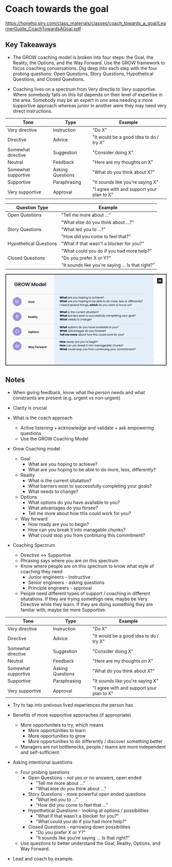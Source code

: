 # Coach towards the goal

<https://honehq.sirv.com/class_materials/classes/coach_towards_a_goal/LearnerGuide_CoachTowardsAGoal.pdf>

## Key Takeaways

* The GROW coaching model is broken into four steps: the Goal, the Reality, the Options, and the Way Forward. Use the GROW framework to focus coaching conversations. Dig deep into each step with the four probing questions: Open Questions, Story Questions, Hypothetical Questions, and Closed Questions.

* Coaching lives on a spectrum from Very directie to Very supportive. Where somebody falls on this list depends on their level of expertise in the area. Somebody may be an expert in one area needing a more supportive approach whereas junior in another were they may need very direct instructions.

| Tone               | Type              | Example                                     |
|--------------------|-------------------|---------------------------------------------|
| Very directive     | Instruction       | "Do X"                                      |
| Directive          | Advice            | "It would be a good idea to do / try X"     |
| Somewhat directive | Suggestion        | "Consider doing X"                          |
| Neutral            | Feedback          | "Here are my thoughts on X"                 |
| Somewhat supportive| Asking Questions  | "What do you think about X?"                |
| Supportive         | Paraphrasing      | "It sounds like you're saying X"            |
| Very supportive    | Approval          | "I agree with and support your plan to X"   |

| Question Type         | Example                                          |
|-----------------------|--------------------------------------------------|
| Open Questions        | "Tell me more about ..."                         |
|                       | "What else do you think about ...?"              |
| Story Questions       | "What led you to ...?"                           |
|                       | "How did you come to feel that?"                 |
| Hypothetical Questions| "What if that wasn't a blocker for you?"         |
|                       | "What could you do if you had more help?"        |
| Closed Questions      | "Do you prefer X or Y?"                          |
|                       | "It sounds like you're saying ... Is that right?"|

![image](./coach-towards-the-goal_grow-model.png)

## Notes

* When giving feedback, know what the person needs and what constraints are present (e.g. urgent vs non-urgent)
* Clarity is crucial

* What is the coach approach
  * Active listening + acknowledge and validate + ask empowering questions
  * Use the GROW Coaching Model

* Grow Coaching model
  * Goal
    * What are you hoping to achieve?
    * What are you hoping to be able to do more, less, differently?
  * Reality
    * What is the current situtation?
    * What barriers exist to successfully completing your goals?
    * What needs to change?
  * Options
    * What options do you have available to you?
    * What advantages do you forsee?
    * Tell me more about how this could work for you?
  * Way forward
    * How ready are you to begin?
    * How can you break it into managable chunks?
    * What could stop you from continuing this commitment?

* Coaching Spectrum
  * Directive <-> Supportive
  * Phrasing says where you are on this spectrum
  * Know where people are on this spectrum to know what style of coaching they need
    * Junior engineers - instructive
    * Senior engineers - asking questions
    * Principle engineers - approval
  * People need different types of support / coaching in different situtations. If they are trying somethign new, maybe be Very Directive while they learn. If they are doing something they are famliar with, maybe be more Supportive.

| Tone               | Type              | Example                                     |
|--------------------|-------------------|---------------------------------------------|
| Very directive     | Instruction       | "Do X"                                      |
| Directive          | Advice            | "It would be a good idea to do / try X"     |
| Somewhat directive | Suggestion        | "Consider doing X"                          |
| Neutral            | Feedback          | "Here are my thoughts on X"                 |
| Somewhat supportive| Asking Questions  | "What do you think about X?"                |
| Supportive         | Paraphrasing      | "It sounds like you're saying X"            |
| Very supportive    | Approval          | "I agree with and support your plan to X"   |

* Try to tap into preivous lived experiences the person has

* Benefits of more supportive apporaches (if appropriate)
  * More opportuniteis to try, which means
    * More opportunities to learn
    * More opportunities to grow
    * More opportunities to do differently / discover something better
  * Managers are not bottlenecks, people / teams are more independent and self-sufficient

* Asking intentional questions
  * Four probing questions
    * Open Questions - not yes or no answers, open ended
      * "Tell me more about ..."
      * "What else do you think about ..."
    * Story Questions - more powerful open ended questions
      * "What led you to ..."
      * "How did you come to feel that ..."
    * Hypothetical Questions - looking at options / possibilities
      * "What if that wasn't a blocker for you?"
      * "What could you do if you had more help?"
    * Closed Questions - narrowing down possibilities
      * "Do you prefer X or Y?"
      * "It sounds like you're saying ... Is that right?"
  * Use questions to better understand the Goal, Reality, Options, and Way Forward.

* Lead and coach by example.

